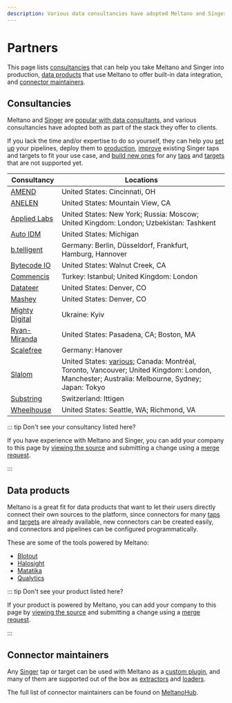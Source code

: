 ```yaml
---
description: Various data consultancies have adopted Meltano and Singer as part of the stack they offer to clients.
---
```


# Partners

This page lists [consultancies](#consultancies) that can help you take Meltano and Singer into production,
[data products](#data-products) that use Meltano to offer built-in data integration, and [connector maintainers](#connector-maintainers).

## Consultancies

Meltano and [Singer](https://www.singer.io/) are [popular with data consultants](/docs/#focus), and various consultancies have adopted both as part of the stack they offer to clients.

If you lack the time and/or expertise to do so yourself, they can help you
[set up](/docs/getting-started.html) your pipelines, deploy them to [production](/docs/production.html),
[improve](/docs/plugin-management.html#using-a-custom-fork-of-a-plugin) existing Singer taps and targets to fit your use case,
and [build new ones](/tutorials/create-a-custom-extractor.html) for any [taps](https://hub.meltano.com/singer/taps) and [targets](https://hub.meltano.com/singer/targest)
that are not supported yet.

| Consultancy | Locations |
| --------------- | --------- |
| [AMEND](https://amendllc.com/) | United States: Cincinnati, OH |
| [ANELEN](https://anelen.co) | United States: Mountain View, CA |
| [Applied Labs](https://appliedlabs.io/) | United States: New York; Russia: Moscow; United Kingdom: London; Uzbekistan: Tashkent |
| [Auto IDM](https://autoidm.com/) | United States: Michigan |
| [b.telligent](https://www.btelligent.com/) | Germany: Berlin, Düsseldorf, Frankfurt, Hamburg, Hannover |
| [Bytecode IO](https://bytecode.io/) | United States: Walnut Creek, CA |
| [Commencis](https://www.commencis.com/) | Turkey: Istanbul; United Kingdom: London |
| [Datateer](https://www.datateer.com/) | United States: Denver, CO |
| [Mashey](https://www.mashey.com/) | United States: Denver, CO |
| [Mighty Digital](https://www.mighty.digital/) | Ukraine: Kyiv |
| [Ryan-Miranda](https://www.ryan-miranda.com/) | United States: Pasadena, CA; Boston, MA |
| [Scalefree](https://www.scalefree.com) | Germany: Hanover |
| [Slalom](https://www.slalom.com/) | United States: [various](https://www.slalom.com/locations); Canada: Montréal, Toronto, Vancouver; United Kingdom: London, Manchester; Australia: Melbourne, Sydney; Japan: Tokyo |
| [Substring](https://substring.ch/) | Switzerland: Ittigen |
| [Wheelhouse](https://www.wheelhousedmg.com/) | United States: Seattle, WA; Richmond, VA |

::: tip Don't see your consultancy listed here?

If you have experience with Meltano and Singer, you can add your company to this page by [viewing the source](https://gitlab.com/meltano/meltano/-/blob/master/docs/src/partners/README.md) and submitting a change using a [merge request](https://docs.gitlab.com/ee/user/project/merge_requests/creating_merge_requests.html).

:::

## Data products

Meltano is a great fit for data products that want to let their users directly connect their own sources to the platform,
since connectors for many [taps](https://hub.meltano.com/singer/taps) and [targets](https://hub.meltano.com/singer/targest) are already available,
new connectors can be created easily, and connectors and pipelines can be configured programmatically.

These are some of the tools powered by Meltano:

- [Blotout](https://blotout.io)
- [Halosight](https://halosight.com)
- [Matatika](https://matatika.com)
- [Qualytics](https://qualytics.co)

::: tip Don't see your product listed here?

If your product is powered by Meltano, you can add your company to this page by [viewing the source](https://gitlab.com/meltano/meltano/-/blob/master/docs/src/partners/README.md) and submitting a change using a [merge request](https://docs.gitlab.com/ee/user/project/merge_requests/creating_merge_requests.html).

:::

## Connector maintainers

Any [Singer](https://hub.meltano.com/singer/) tap or target can be used with Meltano as a [custom plugin](/docs/plugin-management.html#custom-plugins),
and many of them are supported out of the box as [extractors](https://hub.meltano.com/extractors) and [loaders](https://hub.meltano.com/loaders).

The full list of connector maintainers can be found on [MeltanoHub](https://hub.meltano.com/singer/maintainers/).
